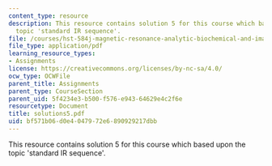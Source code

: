 ```yaml
---
content_type: resource
description: This resource contains solution 5 for this course which based upon the
  topic 'standard IR sequence'.
file: /courses/hst-584j-magnetic-resonance-analytic-biochemical-and-imaging-techniques-spring-2006/bf571b06d0e4047972e6890929217dbb_solutions5.pdf
file_type: application/pdf
learning_resource_types:
- Assignments
license: https://creativecommons.org/licenses/by-nc-sa/4.0/
ocw_type: OCWFile
parent_title: Assignments
parent_type: CourseSection
parent_uid: 5f4234e3-b500-f576-e943-64629e4c2f6e
resourcetype: Document
title: solutions5.pdf
uid: bf571b06-d0e4-0479-72e6-890929217dbb
---
```

This resource contains solution 5 for this course which based upon the topic 'standard IR sequence'.